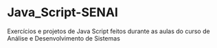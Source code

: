 # Java_Script-SENAI
Exercícios e projetos de Java Script feitos durante as aulas do curso de Análise e Desenvolvimento de Sistemas
